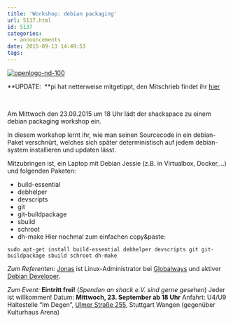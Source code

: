 ```yaml
---
title: 'Workshop: debian packaging'
url: 5137.html
id: 5137
categories:
  - announcements
date: 2015-09-13 14:49:53
tags:
---
```


[![openlogo-nd-100](https://blog.shackspace.de/wp-content/uploads/2015/09/openlogo-nd-100.png)](https://blog.shackspace.de/wp-content/uploads/2015/09/openlogo-nd-100.png)

**UPDATE:  **pi hat netterweise mitgetippt, den Mitschrieb findet ihr [hier](http://log.shackspace.de/post/130133788831/mitschrieb-debian-packaging)

&nbsp;

Am Mittwoch den 23.09.2015 um 18 Uhr lädt der shackspace zu einem debian packaging workshop ein.

In diesem workshop lernt ihr, wie man seinen Sourcecode in ein debian-Paket verschnürt, welches sich später deterministisch auf jedem debian-system installieren und updaten lässt.

<!--more-->

Mitzubringen ist, ein Laptop mit Debian Jessie (z.B. in Virtualbox, Docker,...) und folgenden Paketen:

*   build-essential
*   debhelper
*   devscripts
*   git
*   git-buildpackage
*   sbuild
*   schroot
*   dh-make
Hier nochmal zum einfachen copy&amp;paste:

` sudo apt-get install build-essential debhelper devscripts git git-buildpackage sbuild schroot dh-make `

_Zum Referenten:_
[Jonas](https://github.com/hggh) ist Linux-Administrator bei [Globalways](http://globalways.net) und aktiver [Debian Developer](https://qa.debian.org/developer.php?login=genannt%40debian.org).

_Zum Event:_
**Eintritt frei!** (_Spenden an shack e.V. sind gerne gesehen_) Jeder ist willkommen!
Datum: **Mittwoch, 23\. September ab 18 Uhr**
Anfahrt: U4/U9 Haltestelle “Im Degen”, [Ulmer Straße 255](https://blog.shackspace.de/?page_id=713), Stuttgart Wangen (gegenüber Kulturhaus Arena)